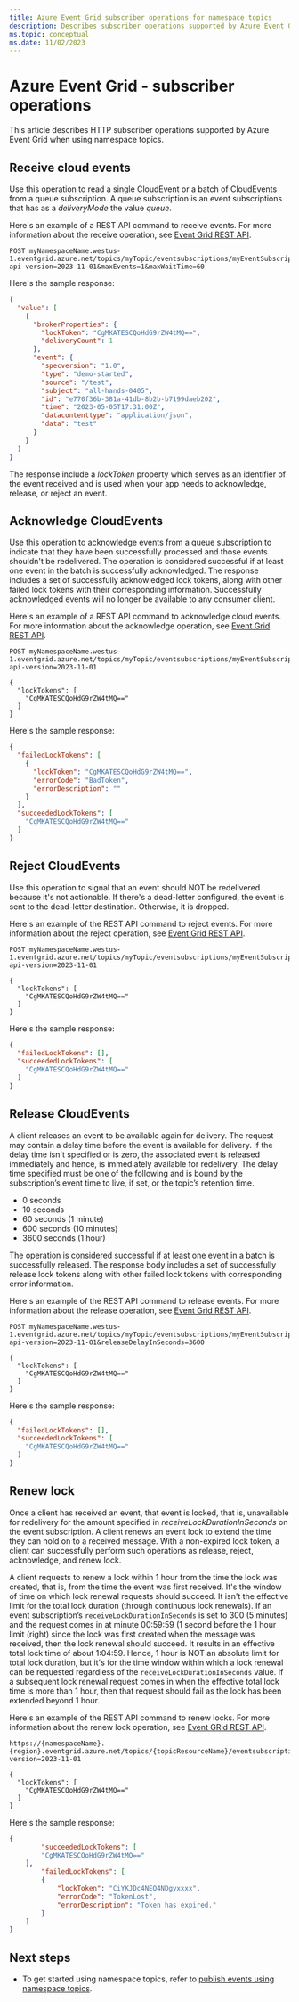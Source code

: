 ```yaml
---
title: Azure Event Grid subscriber operations for namespace topics
description: Describes subscriber operations supported by Azure Event Grid when using namespaces. 
ms.topic: conceptual
ms.date: 11/02/2023
---
```


# Azure Event Grid - subscriber operations 

This article describes HTTP subscriber operations supported by Azure Event Grid when using namespace topics.

## Receive cloud events

Use this operation to read a single CloudEvent or a batch of CloudEvents from a queue subscription. A queue subscription is an event subscriptions that has as a *deliveryMode* the value *queue*.

Here's an example of a REST API command to receive events. For more information about the receive operation, see [Event Grid REST API](/rest/api/eventgrid/).


```http
POST myNamespaceName.westus-1.eventgrid.azure.net/topics/myTopic/eventsubscriptions/myEventSubscription:receive?api-version=2023-11-01&maxEvents=1&maxWaitTime=60
```

Here's the sample response:

```json
{
  "value": [
    {
      "brokerProperties": {
        "lockToken": "CgMKATESCQoHdG9rZW4tMQ==",
        "deliveryCount": 1
      },
      "event": {
        "specversion": "1.0",
        "type": "demo-started",
        "source": "/test",
        "subject": "all-hands-0405",
        "id": "e770f36b-381a-41db-8b2b-b7199daeb202",
        "time": "2023-05-05T17:31:00Z",
        "datacontenttype": "application/json",
        "data": "test"
      }
    }
  ]
}
```

The response include a *lockToken* property which serves as an identifier of the event received and is used when your app needs to acknowledge, release, or reject an event.

## Acknowledge CloudEvents

Use this operation to acknowledge events from a queue subscription to indicate that they have been successfully processed and those events shouldn't be redelivered. The operation is considered successful if at least one event in the batch is successfully acknowledged. The response includes a set of successfully acknowledged lock tokens, along with other failed lock tokens with their corresponding information. Successfully acknowledged events will no longer be available to any consumer client.

Here's an example of a REST API command to acknowledge cloud events. For more information about the acknowledge operation, see [Event Grid REST API](/rest/api/eventgrid/).

```http
POST myNamespaceName.westus-1.eventgrid.azure.net/topics/myTopic/eventsubscriptions/myEventSubscription:acknowledge?api-version=2023-11-01

{
  "lockTokens": [
    "CgMKATESCQoHdG9rZW4tMQ=="
  ]
}
```

Here's the sample response:

```json
{
  "failedLockTokens": [
    {
      "lockToken": "CgMKATESCQoHdG9rZW4tMQ==",
      "errorCode": "BadToken",
      "errorDescription": ""
    }
  ],
  "succeededLockTokens": [
    "CgMKATESCQoHdG9rZW4tMQ=="
  ]
}
```

## Reject CloudEvents

Use this operation to signal that an event should NOT be redelivered because it's not actionable. If there's a dead-letter configured, the event is sent to the dead-letter destination. Otherwise, it is dropped.

Here's an example of the REST API command to reject events. For more information about the reject operation, see [Event Grid REST API](/rest/api/eventgrid/).

```http
POST myNamespaceName.westus-1.eventgrid.azure.net/topics/myTopic/eventsubscriptions/myEventSubscription:reject?api-version=2023-11-01

{
  "lockTokens": [
    "CgMKATESCQoHdG9rZW4tMQ=="
  ]
}
```

Here's the sample response:

```json
{
  "failedLockTokens": [],
  "succeededLockTokens": [
    "CgMKATESCQoHdG9rZW4tMQ=="
  ]
}
```


## Release CloudEvents

A client releases an event to be available again for delivery. The request may contain a delay time before the event is available for delivery. If the delay time isn't specified or is zero, the associated event is released immediately and hence, is immediately available for redelivery. The delay time specified must be one of the following and is bound by the subscription’s event time to live, if set, or the topic’s retention time.

* 0 seconds
* 10 seconds
* 60 seconds (1 minute)
* 600 seconds (10 minutes)
* 3600 seconds (1 hour)

The operation is considered successful if at least one event in a batch is successfully released. The response body includes a set of successfully release lock tokens along with other failed lock tokens with corresponding error information. 

Here's an example of the REST API command to release events. For more information about the release operation, see [Event Grid REST API](/rest/api/eventgrid/).

```http
POST myNamespaceName.westus-1.eventgrid.azure.net/topics/myTopic/eventsubscriptions/myEventSubscription:release?api-version=2023-11-01&releaseDelayInSeconds=3600

{
  "lockTokens": [
    "CgMKATESCQoHdG9rZW4tMQ=="
  ]
}
```

Here's the sample response:

```json
{
  "failedLockTokens": [],
  "succeededLockTokens": [
    "CgMKATESCQoHdG9rZW4tMQ=="
  ]
}
```


## Renew lock

Once a client has received an event, that event is locked, that is, unavailable for redelivery for the amount specified in *receiveLockDurationInSeconds* on the event subscription. A client renews an event lock to extend the time they can hold on to a received message. With a non-expired lock token, a client can successfully perform such operations as release, reject, acknowledge, and renew lock.

A client requests to renew a lock within 1 hour from the time the lock was created, that is, from the time the event was first received. It's the window of time on which lock renewal requests should succeed. It isn't the effective limit for the total lock duration (through continuous lock renewals). If an event subscription’s `receiveLockDurationInSeconds` is set to 300 (5 minutes) and the request comes in at minute 00:59:59 (1 second before the 1 hour limit (right) since the lock was first created when the message was received, then the lock renewal should succeed. It results in an effective total lock time of about 1:04:59. Hence, 1 hour is NOT an absolute limit for total lock duration, but it's for the time window within which a lock renewal can be requested regardless of the `receiveLockDurationInSeconds` value. If a subsequent lock renewal request comes in when the effective total lock time is more than 1 hour, then that request should fail as the lock has been extended beyond 1 hour.

Here's an example of the REST API command to renew locks. For more information about the renew lock operation, see [Event GRid REST API](/rest/api/eventgrid/).

```http
https://{namespaceName}.{region}.eventgrid.azure.net/topics/{topicResourceName}/eventsubscriptions/{eventSubscriptionName}:renewLock&api-version=2023-11-01

{
  "lockTokens": [
    "CgMKATESCQoHdG9rZW4tMQ=="
  ]
}
```

Here's the sample response:

```json
{
        "succeededLockTokens": [
        "CgMKATESCQoHdG9rZW4tMQ=="
    ],
        "failedLockTokens": [
        {
            "lockToken": "CiYKJDc4NEQ4NDgyxxxx",
            "errorCode": "TokenLost",
            "errorDescription": "Token has expired."
        }
    ]
}
```

## Next steps

* To get started using namespace topics, refer to [publish events using namespace topics](publish-events-using-namespace-topics.md).
